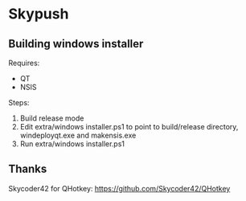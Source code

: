 # Skypush

## Building windows installer
Requires:
- QT
- NSIS

Steps:
1. Build release mode
2. Edit extra/windows installer.ps1 to point to build/release directory, windeployqt.exe and makensis.exe
3. Run extra/windows installer.ps1

## Thanks
Skycoder42 for QHotkey: https://github.com/Skycoder42/QHotkey
